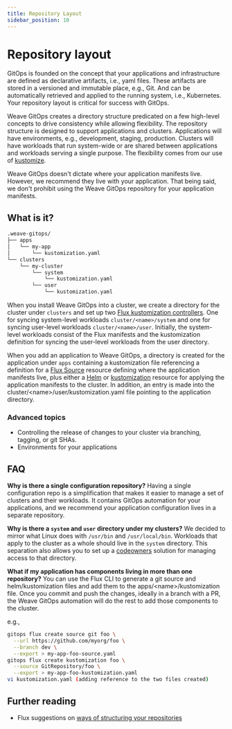 ```yaml
---
title: Repository Layout
sidebar_position: 10
---
```



# Repository layout

GitOps is founded on the concept that your applications and infrastructure are defined as declarative artifacts, i.e., yaml files. These artifacts are stored in a versioned and immutable place, e.g., Git. And can be automatically retrieved and applied to the running system, i.e., Kubernetes. Your repository layout is critical for success with GitOps.  

Weave GitOps creates a directory structure predicated on a few high-level concepts to drive consistency while allowing flexibility. The repository structure is designed to support applications and clusters. Applications will have environments, e.g., development, staging, production. Clusters will have workloads that run system-wide or are shared between applications and workloads serving a single purpose. The flexibility comes from our use of [kustomize](https://kustomize.io/).

Weave GitOps doesn't dictate where your application manifests live. However, we recommend they live with your application. That being said, we don't prohibit using the Weave GitOps repository for your application manifests.

## What is it?
```bash
.weave-gitops/
├── apps
│   └── my-app
│       └── kustomization.yaml
└── clusters
    └── my-cluster
        └── system
            └── kustomization.yaml
        └── user
            └── kustomization.yaml
```

When you install Weave GitOps into a cluster, we create a directory for the cluster under `clusters` and set up two [Flux kustomization controllers](https://fluxcd.io/docs/components/kustomize/). One for syncing system-level workloads `cluster/<name>/system` and one for syncing user-level workloads `cluster/<name>/user`. Initially, the system-level workloads consist of the Flux manifests and the kustomization definition for syncing the user-level workloads from the user directory.

When you add an application to Weave GitOps, a directory is created for the application under `apps` containing a kustomization file referencing a definition for a [Flux Source](https://fluxcd.io/docs/components/source/) resource defining where the application manifests live, plus either a [Helm](https://fluxcd.io/docs/components/helm/) or [kustomization](https://fluxcd.io/docs/components/kustomize/) resource for applying the application manifests to the cluster. In addition, an entry is made into the cluster/&lt;name&gt;/user/kustomization.yaml file pointing to the application directory.

### Advanced topics
* Controlling the release of changes to your cluster via branching, tagging, or git SHAs.
* Environments for your applications

## FAQ
**Why is there a single configuration repository?**
Having a single configuration repo is a simplification that makes it easier to manage a set of clusters and their workloads. It contains GitOps automation for your applications, and we recommend your application configuration lives in a separate repository.

**Why is there a `system` and `user` directory under my clusters?**
We decided to mirror what Linux does with `/usr/bin` and `/usr/local/bin`. Workloads that apply to the cluster as a whole should live in the `system` directory. This separation also allows you to set up a [codeowners](https://docs.github.com/en/repositories/managing-your-repositorys-settings-and-features/customizing-your-repository/about-code-owners) solution for managing access to that directory.

**What if my application has components living in more than one repository?**
You can use the Flux CLI to generate a git source and helm/kustomization files and add them to the apps/&lt;name&gt;/kustomization file. Once you commit and push the changes, ideally in a branch with a PR, the Weave GitOps automation will do the rest to add those components to the cluster.  

e.g., 
```bash
gitops flux create source git foo \
  --url https://github.com/myorg/foo \
  --branch dev \
  --export > my-app-foo-source.yaml
gitops flux create kustomization foo \
  --source GitRepository/foo \
  --export > my-app-foo-kustomization.yaml
vi kustomization.yaml (adding reference to the two files created)
```
## Further reading
* Flux suggestions on [ways of structuring your repositories](https://fluxcd.io/docs/guides/repository-structure/)